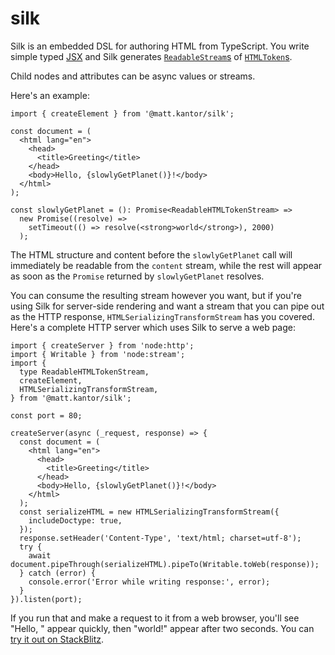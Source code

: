 # silk

Silk is an embedded DSL for authoring HTML from TypeScript. You write simple
typed [JSX][jsx] and Silk generates [`ReadableStream`s][readable-stream] of
[`HTMLToken`s][html-tokens].

Child nodes and attributes can be async values or streams.

Here's an example:

```tsx
import { createElement } from '@matt.kantor/silk';

const document = (
  <html lang="en">
    <head>
      <title>Greeting</title>
    </head>
    <body>Hello, {slowlyGetPlanet()}!</body>
  </html>
);

const slowlyGetPlanet = (): Promise<ReadableHTMLTokenStream> =>
  new Promise((resolve) =>
    setTimeout(() => resolve(<strong>world</strong>), 2000)
  );
```

The HTML structure and content before the `slowlyGetPlanet` call will
immediately be readable from the `content` stream, while the rest will appear as
soon as the `Promise` returned by `slowlyGetPlanet` resolves.

You can consume the resulting stream however you want, but if you're using Silk
for server-side rendering and want a stream that you can pipe out as the HTTP
response, `HTMLSerializingTransformStream` has you covered. Here's a complete
HTTP server which uses Silk to serve a web page:

```tsx
import { createServer } from 'node:http';
import { Writable } from 'node:stream';
import {
  type ReadableHTMLTokenStream,
  createElement,
  HTMLSerializingTransformStream,
} from '@matt.kantor/silk';

const port = 80;

createServer(async (_request, response) => {
  const document = (
    <html lang="en">
      <head>
        <title>Greeting</title>
      </head>
      <body>Hello, {slowlyGetPlanet()}!</body>
    </html>
  );
  const serializeHTML = new HTMLSerializingTransformStream({
    includeDoctype: true,
  });
  response.setHeader('Content-Type', 'text/html; charset=utf-8');
  try {
    await document.pipeThrough(serializeHTML).pipeTo(Writable.toWeb(response));
  } catch (error) {
    console.error('Error while writing response:', error);
  }
}).listen(port);
```

If you run that and make a request to it from a web browser, you'll see "Hello,
" appear quickly, then "world!" appear after two seconds. You can [try it out on
StackBlitz][silk-example-server-stackblitz].

[jsx]: https://facebook.github.io/jsx/
[readable-stream]: https://developer.mozilla.org/en-US/docs/Web/API/ReadableStream
[mdn]: https://developer.mozilla.org/
[html-tokens]: ./src/htmlToken.ts
[silk-example-server-stackblitz]: https://stackblitz.com/edit/silk-example-server?file=src%2Findex.tsx
